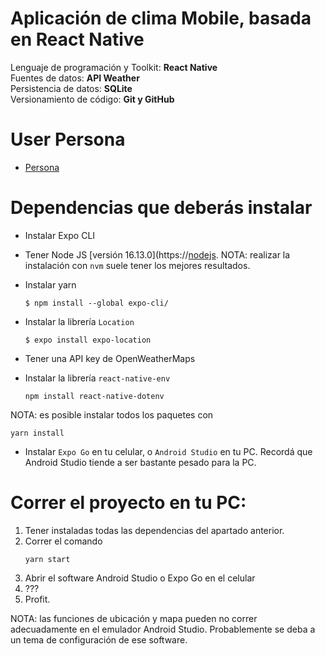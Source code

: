 # Aplicación de clima Mobile, basada en React Native
Lenguaje de programación y Toolkit: **React Native**  
Fuentes de datos: **API Weather**  
Persistencia de datos: **SQLite**  
Versionamiento de código: **Git y GitHub**  

# User Persona
* [Persona](https://github.com/yamil-90/weather-app-react-native/blob/main/resources/User_Persona_Paula.pdf)


# Dependencias que deberás instalar


* Instalar Expo CLI

* Tener Node JS [versión 16.13.0](https://[nodejs](https://nodejs.org/). NOTA: realizar la instalación con `nvm` suele tener los mejores resultados.

* Instalar yarn
  ```
  $ npm install --global expo-cli/
  ```
* Instalar la librería `Location`
  ```
  $ expo install expo-location
  ```
* Tener una API key de OpenWeatherMaps
* Instalar la librería `react-native-env`
  ```
  npm install react-native-dotenv
  ```
NOTA: es posible instalar todos los paquetes con
```
yarn install
```

* Instalar `Expo Go` en tu celular, o `Android Studio` en tu PC. Recordá que Android Studio tiende a ser bastante pesado para la PC.

# Correr el proyecto en tu PC:
1. Tener instaladas todas las dependencias del apartado anterior.
2. Correr el comando
   ```
   yarn start
   ```
3. Abrir el software Android Studio o Expo Go en el celular
4. ???
5. Profit.

NOTA: las funciones de ubicación y mapa pueden no correr adecuadamente en el emulador Android Studio. Probablemente se deba a un tema de configuración de ese software.
